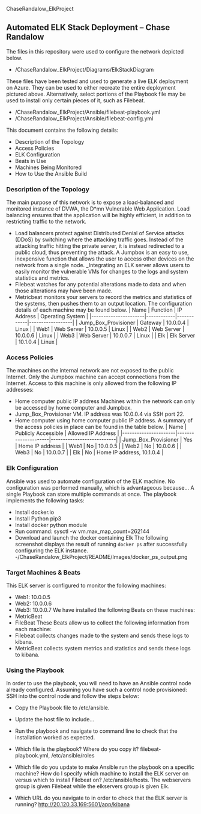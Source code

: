 ChaseRandalow_ElkProject
## Automated ELK Stack Deployment – Chase Randalow

The files in this repository were used to configure the network depicted below.
  - /ChaseRandalow_ElkProject/Diagrams/ElkStackDiagram

These files have been tested and used to generate a live ELK deployment on Azure. They can be used to either recreate the entire deployment pictured above. Alternatively, select portions of the Playbook file may be used to install only certain pieces of it, such as Filebeat.
  - /ChaseRandalow_ElkProject/Ansible/filebeat-playbook.yml
  - /ChaseRandalow_ElkProject/Ansible/filebeat-config.yml

This document contains the following details:
  - Description of the Topology
  - Access Policies
  - ELK Configuration
  - Beats in Use
  - Machines Being Monitored
  - How to Use the Ansible Build



### Description of the Topology
The main purpose of this network is to expose a load-balanced and monitored instance of DVWA, the D*mn Vulnerable Web Application.
Load balancing ensures that the application will be highly efficient, in addition to restricting traffic to the network.
- Load balancers protect against Distributed Denial of Service attacks (DDoS) by switching where the attacking traffic goes. Instead of the attacking traffic hitting the private server, it is instead redirected to a public cloud, thus preventing the attack. A Jumpbox is an easy to use, inexpensive function that allows the user to access other devices on the network from a single node.
_Integrating an ELK server allows users to easily monitor the vulnerable VMs for changes to the logs and system statistics and metrics.
- Filebeat watches for any potential alterations made to data and when those alterations may have been made.
- Metricbeat monitors your servers to record the metrics and statistics of the systems, then pushes them to an output location.
The configuration details of each machine may be found below.
| Name                 | Function   | IP Address | Operating System |
|----------------------|------------|------------|------------------|
| Jump_Box_Provisioner | Gateway    | 10.0.0.4   | Linux            |
| Web1                 | Web Server | 10.0.0.5   | Linux            |
| Web2                 | Web Server | 10.0.0.6   | Linux            |
| Web3                 | Web Server | 10.0.0.7   | Linux            |
| Elk                  | Elk Server | 10.1.0.4   | Linux            |


### Access Policies
The machines on the internal network are not exposed to the public Internet. 
Only the Jumpbox machine can accept connections from the Internet. Access to this machine is only allowed from the following IP addresses:
  - Home computer public IP address
Machines within the network can only be accessed by home computer and Jumpbox.
  - Jump_Box_Provisioner VM. IP address was 10.0.0.4 via SSH port 22.
  - Home computer using home computer public IP address.
A summary of the access policies in place can be found in the table below.
| Name                 | Publicly Accessible | Allowed IP Address        |
|----------------------|---------------------|---------------------------|
| Jump_Box_Provisioner | Yes                 | Home IP address           |
| Web1                 | No                  | 10.0.0.5                  |
| Web2                 | No                  | 10.0.0.6                  |
| Web3                 | No                  | 10.0.0.7                  |
| Elk                  | No                  | Home IP address, 10.1.0.4 |



### Elk Configuration
Ansible was used to automate configuration of the ELK machine. No configuration was performed manually, which is advantageous because...
A single Playbook can store multiple commands at once.
The playbook implements the following tasks:
  - Install docker.io
  - Install Python pip3
  - Install docker python module
  - Run command: sysctl -w vm.max_map_count=262144
  - Download and launch the docker containing Elk
The following screenshot displays the result of running `docker ps` after successfully configuring the ELK instance.
  -/ChaseRandalow_ElkProject/README/Images/docker_ps_output.png



### Target Machines & Beats
This ELK server is configured to monitor the following machines:
  - Web1: 10.0.0.5
  - Web2: 10.0.0.6
  - Web3: 10.0.0.7
We have installed the following Beats on these machines:
  - MetricBeat
  - FileBeat
These Beats allow us to collect the following information from each machine:
  - Filebeat collects changes made to the system and sends these logs to kibana.
  - MetricBeat collects system metrics and statistics and sends these logs to kibana.



### Using the Playbook
In order to use the playbook, you will need to have an Ansible control node already configured. Assuming you have such a control node provisioned: 
SSH into the control node and follow the steps below:
  - Copy the Playbook file to /etc/ansible.
  - Update the host file to include...
  - Run the playbook and navigate to command line to check that the installation worked as expected.

- Which file is the playbook? Where do you copy it? 
       filebeat-playbook.yml, /etc/ansible/roles
- Which file do you update to make Ansible run the playbook on a specific machine? How do I specify which machine to install the ELK server on versus which to install Filebeat on? 
	/etc/ansible/hosts. 
       The webservers group is given Filebeat while the elkservers group is given Elk.
- Which URL do you navigate to in order to check that the ELK server is running?
	http://20.120.33.169:5601/app/kibana
